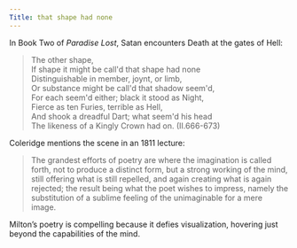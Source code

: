 ```yaml
---
Title: that shape had none
---
```

In Book Two of *Paradise Lost*, Satan encounters Death at the gates of Hell:

> The other shape,   
> If shape it might be call'd that shape had none   
> Distinguishable in member, joynt, or limb,   
> Or substance might be call'd that shadow seem'd,   
> For each seem'd either; black it stood as Night,   
> Fierce as ten Furies, terrible as Hell,   
> And shook a dreadful Dart; what seem'd his head   
> The likeness of a Kingly Crown had on. (II.666-673)

Coleridge mentions the scene in an 1811 lecture:

>The grandest efforts of poetry are where the imagination is called forth, not to produce a distinct form, but a strong working of the mind, still offering what is still repelled, and again creating what is again rejected; the result being what the poet wishes to impress, namely the substitution of a sublime feeling of the unimaginable for a mere image.

Milton’s poetry is compelling because it defies visualization, hovering just beyond the capabilities of the mind.


